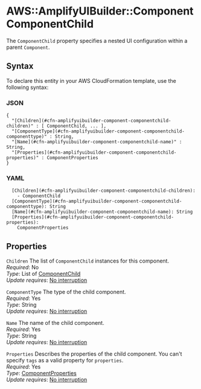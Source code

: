 # AWS::AmplifyUIBuilder::Component ComponentChild<a name="aws-properties-amplifyuibuilder-component-componentchild"></a>

The `ComponentChild` property specifies a nested UI configuration within a parent `Component`\.

## Syntax<a name="aws-properties-amplifyuibuilder-component-componentchild-syntax"></a>

To declare this entity in your AWS CloudFormation template, use the following syntax:

### JSON<a name="aws-properties-amplifyuibuilder-component-componentchild-syntax.json"></a>

```
{
  "[Children](#cfn-amplifyuibuilder-component-componentchild-children)" : [ ComponentChild, ... ],
  "[ComponentType](#cfn-amplifyuibuilder-component-componentchild-componenttype)" : String,
  "[Name](#cfn-amplifyuibuilder-component-componentchild-name)" : String,
  "[Properties](#cfn-amplifyuibuilder-component-componentchild-properties)" : ComponentProperties
}
```

### YAML<a name="aws-properties-amplifyuibuilder-component-componentchild-syntax.yaml"></a>

```
  [Children](#cfn-amplifyuibuilder-component-componentchild-children): 
    - ComponentChild
  [ComponentType](#cfn-amplifyuibuilder-component-componentchild-componenttype): String
  [Name](#cfn-amplifyuibuilder-component-componentchild-name): String
  [Properties](#cfn-amplifyuibuilder-component-componentchild-properties): 
    ComponentProperties
```

## Properties<a name="aws-properties-amplifyuibuilder-component-componentchild-properties"></a>

`Children`  <a name="cfn-amplifyuibuilder-component-componentchild-children"></a>
The list of `ComponentChild` instances for this component\.  
*Required*: No  
*Type*: List of [ComponentChild](#aws-properties-amplifyuibuilder-component-componentchild)  
*Update requires*: [No interruption](https://docs.aws.amazon.com/AWSCloudFormation/latest/UserGuide/using-cfn-updating-stacks-update-behaviors.html#update-no-interrupt)

`ComponentType`  <a name="cfn-amplifyuibuilder-component-componentchild-componenttype"></a>
The type of the child component\.   
*Required*: Yes  
*Type*: String  
*Update requires*: [No interruption](https://docs.aws.amazon.com/AWSCloudFormation/latest/UserGuide/using-cfn-updating-stacks-update-behaviors.html#update-no-interrupt)

`Name`  <a name="cfn-amplifyuibuilder-component-componentchild-name"></a>
The name of the child component\.  
*Required*: Yes  
*Type*: String  
*Update requires*: [No interruption](https://docs.aws.amazon.com/AWSCloudFormation/latest/UserGuide/using-cfn-updating-stacks-update-behaviors.html#update-no-interrupt)

`Properties`  <a name="cfn-amplifyuibuilder-component-componentchild-properties"></a>
Describes the properties of the child component\. You can't specify `tags` as a valid property for `properties`\.  
*Required*: Yes  
*Type*: [ComponentProperties](aws-properties-amplifyuibuilder-component-componentproperties.md)  
*Update requires*: [No interruption](https://docs.aws.amazon.com/AWSCloudFormation/latest/UserGuide/using-cfn-updating-stacks-update-behaviors.html#update-no-interrupt)